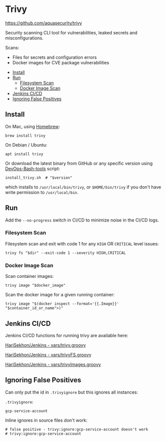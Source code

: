 # Trivy

<https://github.com/aquasecurity/trivy>

Security scanning CLI tool for vulnerabilities, leaked secrets and misconfigurations.

Scans:

- Files for secrets and configuration errors
- Docker images for CVE package vulnerabilities

<!-- INDEX_START -->

- [Install](#install)
- [Run](#run)
  - [Filesystem Scan](#filesystem-scan)
  - [Docker Image Scan](#docker-image-scan)
- [Jenkins CI/CD](#jenkins-cicd)
- [Ignoring False Positives](#ignoring-false-positives)

<!-- INDEX_END -->

## Install

On Mac, using [Homebrew](brew.md):

```shell
brew install trivy
```

On Debian / Ubuntu:

```shell
apt install trivy
```

Or download the latest binary from GitHub or any specific version using [DevOps-Bash-tools](devops-bash-tools.md) script:

```shell
install_trivy.sh  # "$version"
```

which installs to `/usr/local/bin/trivy`, or `$HOME/bin/trivy` if you don't have write permission to `/usr/local/bin`.

## Run

Add the `--no-progress` switch in CI/CD to minimize noise in the CI/CD logs.

### Filesystem Scan

Filesystem scan and exit with code 1 for any `HIGH` OR `CRITICAL` level issues:

```shell
trivy fs "$dir" --exit-code 1 --severity HIGH,CRITICAL
```

### Docker Image Scan

Scan container images:

```shell
trivy image "$docker_image"
```

Scan the docker image for a given running container:

```shell
trivy image "$(docker inspect --format='{{.Image}}' "$container_id_or_name">)"
```

## Jenkins CI/CD

Jenkins CI/CD functions for running trivy are available here:

[HariSekhon/Jenkins - vars/trivy.groovy](https://github.com/HariSekhon/Jenkins/blob/master/vars/trivy.groovy)

[HariSekhon/Jenkins - vars/trivyFS.groovy](https://github.com/HariSekhon/Jenkins/blob/master/vars/trivyFS.groovy)

[HariSekhon/Jenkins - vars/trivyImages.groovy](https://github.com/HariSekhon/Jenkins/blob/master/vars/trivyImages.groovy)

## Ignoring False Positives

Can only put the id in `.trivyignore` but this ignores all instances:

`.trivyignore`:

```shell
gcp-service-account
```

Inline ignores in source files don't work:

```shell
# false positive - trivy:ignore:gcp-service-account doesn't work
# trivy:ignore:gcp-service-account
```
